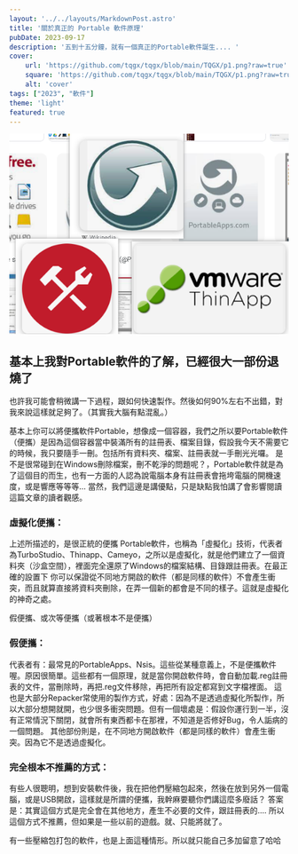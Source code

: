 ```yaml
---
layout: '../../layouts/MarkdownPost.astro'
title: '關於真正的 Portable 軟件原理'
pubDate: 2023-09-17
description: '五到十五分鐘，就有一個真正的Portable軟件誕生.... '
cover:
    url: 'https://github.com/tqgx/tqgx/blob/main/TQGX/p1.png?raw=true'
    square: 'https://github.com/tqgx/tqgx/blob/main/TQGX/p1.png?raw=true'
    alt: 'cover'
tags: ["2023", "軟件"] 
theme: 'light'
featured: true
---
```


![|inline](https://github.com/tqgx/tqgx/blob/main/TQGX/p1.png?raw=true)


## 基本上我對Portable軟件的了解，已經很大一部份退燒了
也許我可能會稍微講一下過程，跟如何快速製作。然後如何90%左右不出錯，對我來說這樣就足夠了。（其實我大腦有點混亂。）


基本上你可以將便攜軟件Portable，想像成一個容器，我們之所以要Portable軟件（便攜）是因為這個容器當中裝滿所有的註冊表、檔案目錄，假設我今天不需要它的時候，我只要隨手一刪。包括所有資料夾、檔案、註冊表就一手刪光光囉。
是不是很常碰到在Windows刪除檔案，刪不乾淨的問題呢？，Portable軟件就是為了這個目的而生，也有一方面的人認為說電腦本身有註冊表會拖垮電腦的開機速度，或是響應等等等... 當然，我們這邊是講優點，只是缺點我怕講了會影響閱讀這篇文章的讀者觀感。

### 虛擬化便攜：


上述所描述的，是很正統的便攜 Portable軟件，也稱為「虛擬化」技術，代表者為TurboStudio、Thinapp、Cameyo，之所以是虛擬化，就是他們建立了一個資料夾（沙盒空間），裡面完全還原了Windows的檔案結構、目錄跟註冊表。在最正確的設置下
你可以保證從不同地方開啟的軟件（都是同樣的軟件）不會產生衝突，而且就算直接將資料夾刪除，在弄一個新的都會是不同的樣子。這就是虛擬化的神奇之處。


假便攜、或次等便攜（或著根本不是便攜）

### 假便攜：

代表者有：最常見的PortableApps、Nsis。這些從某種意義上，不是便攜軟件喔。原因很簡單。這些都有一個原理，就是當你開啟軟件時，會自動加載.reg註冊表的文件，當刪除時，再把.reg文件移除，再把所有設定都寫到文字檔裡面。
這也是大部分Repacker常使用的製作方式，好處：因為不是透過虛擬化所製作，所以大部分想開就開，也少很多衝突問題。但有一個壞處是：假設你運行到一半，沒有正常情況下關閉，就會所有東西都卡在那裡，不知道是否修好Bug，令人詬病的一個問題。
其他部份則是，在不同地方開啟軟件（都是同樣的軟件）會產生衝突。因為它不是透過虛擬化。


### 完全根本不推薦的方式：


有些人很聰明，想到安裝軟件後，我在把他們壓縮包起來，然後在放到另外一個電腦，或是USB開啟，這樣就是所謂的便攜，我幹麻要聽你們講這麼多廢話？
答案是：其實這個方式是完全會在其他地方，產生不必要的文件，跟註冊表的.... 所以這個方式不推薦，但如果是一些以前的遊戲。就、只能將就了。


有一些壓縮包打包的軟件，也是上面這種情形。所以就只能自己多加留意了哈哈
